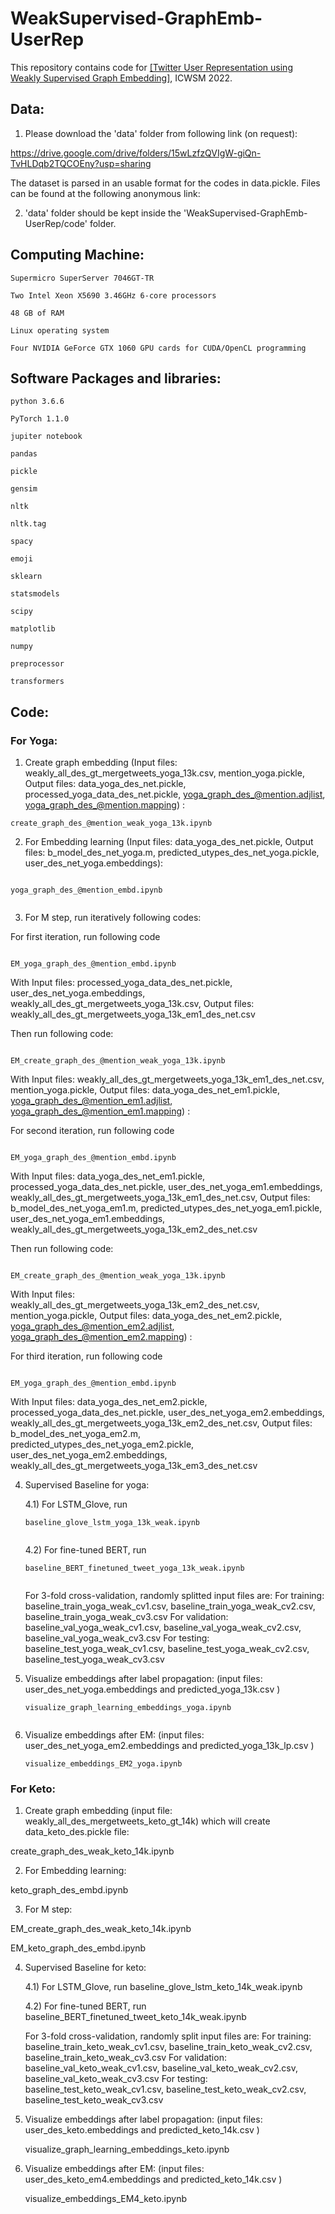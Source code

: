 # WeakSupervised-GraphEmb-UserRep

This repository contains code for [[Twitter User Representation using Weakly Supervised Graph Embedding]](https://arxiv.org/pdf/2108.08988.pdf), ICWSM 2022.

## Data:

1. Please download the 'data' folder from following link (on request):

https://drive.google.com/drive/folders/15wLzfzQVIgW-giQn-TvHLDqb2TQCOEny?usp=sharing

The dataset is parsed in an usable format for the codes in data.pickle. Files can be found at the following anonymous link:

2. 'data' folder should be kept inside the 'WeakSupervised-GraphEmb-UserRep/code' folder. 


## Computing Machine:

```
Supermicro SuperServer 7046GT-TR

Two Intel Xeon X5690 3.46GHz 6-core processors

48 GB of RAM

Linux operating system

Four NVIDIA GeForce GTX 1060 GPU cards for CUDA/OpenCL programming

```

## Software Packages and libraries:

```
python 3.6.6

PyTorch 1.1.0

jupiter notebook

pandas

pickle

gensim

nltk

nltk.tag

spacy

emoji

sklearn

statsmodels

scipy

matplotlib

numpy

preprocessor

transformers

```

## Code: 

### For Yoga:

1. Create graph embedding (Input files: weakly_all_des_gt_mergetweets_yoga_13k.csv, mention_yoga.pickle,  Output files: data_yoga_des_net.pickle, processed_yoga_data_des_net.pickle, yoga_graph_des_@mention.adjlist, yoga_graph_des_@mention.mapping) :

```
create_graph_des_@mention_weak_yoga_13k.ipynb 

```

2. For Embedding learning (Input files: data_yoga_des_net.pickle, Output files: b_model_des_net_yoga.m, predicted_utypes_des_net_yoga.pickle, user_des_net_yoga.embeddings): 


```

yoga_graph_des_@mention_embd.ipynb


```

3. For M step, run iteratively following codes: 


For first iteration, run following code

```

EM_yoga_graph_des_@mention_embd.ipynb

```

With Input files: processed_yoga_data_des_net.pickle, user_des_net_yoga.embeddings, weakly_all_des_gt_mergetweets_yoga_13k.csv, Output files: weakly_all_des_gt_mergetweets_yoga_13k_em1_des_net.csv


Then run following code:

```

EM_create_graph_des_@mention_weak_yoga_13k.ipynb

```

With Input files: weakly_all_des_gt_mergetweets_yoga_13k_em1_des_net.csv, mention_yoga.pickle,  Output files: data_yoga_des_net_em1.pickle, yoga_graph_des_@mention_em1.adjlist, yoga_graph_des_@mention_em1.mapping) :



For second iteration, run following code

```

EM_yoga_graph_des_@mention_embd.ipynb

```

With Input files: data_yoga_des_net_em1.pickle, processed_yoga_data_des_net.pickle, user_des_net_yoga_em1.embeddings, weakly_all_des_gt_mergetweets_yoga_13k_em1_des_net.csv, Output files: b_model_des_net_yoga_em1.m, predicted_utypes_des_net_yoga_em1.pickle, user_des_net_yoga_em1.embeddings, weakly_all_des_gt_mergetweets_yoga_13k_em2_des_net.csv


Then run following code:

```

EM_create_graph_des_@mention_weak_yoga_13k.ipynb

```

With Input files: weakly_all_des_gt_mergetweets_yoga_13k_em2_des_net.csv, mention_yoga.pickle,  Output files: data_yoga_des_net_em2.pickle, yoga_graph_des_@mention_em2.adjlist, yoga_graph_des_@mention_em2.mapping) :



For third iteration, run following code

```

EM_yoga_graph_des_@mention_embd.ipynb

```

With Input files: data_yoga_des_net_em2.pickle, processed_yoga_data_des_net.pickle, user_des_net_yoga_em2.embeddings, weakly_all_des_gt_mergetweets_yoga_13k_em2_des_net.csv, Output files: b_model_des_net_yoga_em2.m, predicted_utypes_des_net_yoga_em2.pickle, user_des_net_yoga_em2.embeddings, weakly_all_des_gt_mergetweets_yoga_13k_em3_des_net.csv


4. Supervised Baseline for yoga: 

   4.1) For LSTM_Glove, run 
	
	```
	baseline_glove_lstm_yoga_13k_weak.ipynb


	```

   4.2) For fine-tuned BERT, run 


	```
	baseline_BERT_finetuned_tweet_yoga_13k_weak.ipynb

	
	```

   For 3-fold cross-validation, randomly splitted input files are:
   For training: baseline_train_yoga_weak_cv1.csv, baseline_train_yoga_weak_cv2.csv, baseline_train_yoga_weak_cv3.csv
   For validation: baseline_val_yoga_weak_cv1.csv, baseline_val_yoga_weak_cv2.csv, baseline_val_yoga_weak_cv3.csv
   For testing: baseline_test_yoga_weak_cv1.csv, baseline_test_yoga_weak_cv2.csv, baseline_test_yoga_weak_cv3.csv
	

5. Visualize embeddings after label propagation: (input files: user_des_net_yoga.embeddings and predicted_yoga_13k.csv )
	
	
	```
	visualize_graph_learning_embeddings_yoga.ipynb
	

	```
6. Visualize embeddings after EM: (input files: user_des_net_yoga_em2.embeddings and predicted_yoga_13k_lp.csv )
	
	
	```
	visualize_embeddings_EM2_yoga.ipynb
	
	```


### For Keto:

1. Create graph embedding (input file: weakly_all_des_mergetweets_keto_gt_14k) which will create data_keto_des.pickle file:

create_graph_des_weak_keto_14k.ipynb



2.  For Embedding learning:

keto_graph_des_embd.ipynb


3. For M step:

EM_create_graph_des_weak_keto_14k.ipynb

EM_keto_graph_des_embd.ipynb


4. Supervised Baseline for keto:

   4.1) For LSTM_Glove, run baseline_glove_lstm_keto_14k_weak.ipynb

   4.2) For fine-tuned BERT, run baseline_BERT_finetuned_tweet_keto_14k_weak.ipynb

   For 3-fold cross-validation, randomly split input files are:
   For training: baseline_train_keto_weak_cv1.csv, baseline_train_keto_weak_cv2.csv, baseline_train_keto_weak_cv3.csv
   For validation: baseline_val_keto_weak_cv1.csv, baseline_val_keto_weak_cv2.csv, baseline_val_keto_weak_cv3.csv
   For testing: baseline_test_keto_weak_cv1.csv, baseline_test_keto_weak_cv2.csv, baseline_test_keto_weak_cv3.csv



5. Visualize embeddings after label propagation: (input files: user_des_keto.embeddings and predicted_keto_14k.csv )
	
	visualize_graph_learning_embeddings_keto.ipynb
	

6. Visualize embeddings after EM: (input files: user_des_keto_em4.embeddings and predicted_keto_14k.csv )
	
	visualize_embeddings_EM4_keto.ipynb


